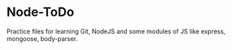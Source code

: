 # Node-ToDo
Practice files for learning Git, NodeJS and some modules of JS like express, mongoose, body-parser.

